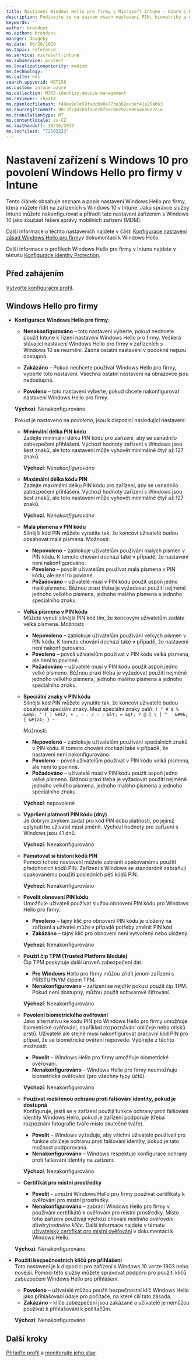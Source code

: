 ```yaml
---
title: Nastavení Windows Hello pro firmy v Microsoft Intune – Azure | Microsoft Docs
description: Podívejte se na seznam všech nastavení PIN, biometriky a ochrany proti falšování obsahu v profilu ochrany identity, abyste mohli používat a konfigurovat Windows Hello pro firmy na zařízeních s Windows 10 v Microsoft Intune.
keywords: ''
author: brenduns
ms.author: brenduns
manager: dougeby
ms.date: 06/20/2019
ms.topic: reference
ms.service: microsoft-intune
ms.subservice: protect
ms.localizationpriority: medium
ms.technology: ''
ms.suite: ems
search.appverid: MET150
ms.custom: intune-azure
ms.collection: M365-identity-device-management
ms.reviewer: shpate
ms.openlocfilehash: f49ea9e1e59fadcb90a773e362ec3ef41e25ab63
ms.sourcegitcommit: 9013f7442bbface78feecde2922e8e546a622c16
ms.translationtype: MT
ms.contentlocale: cs-CZ
ms.lasthandoff: 10/16/2019
ms.locfileid: "72502223"
---
```

# <a name="windows-10-device-settings-to-enable-windows-hello-for-business-in-intune"></a>Nastavení zařízení s Windows 10 pro povolení Windows Hello pro firmy v Intune

Tento článek obsahuje seznam a popis nastavení Windows Hello pro firmy, která můžete řídit na zařízeních s Windows 10 v Intune. Jako správce služby Intune můžete nakonfigurovat a přiřadit tato nastavení zařízením s Windows 10 jako součást řešení správy mobilních zařízení (MDM). 

Další informace o těchto nastaveních najdete v části [Konfigurace nastavení zásad Windows Hello pro firmy](https://docs.microsoft.com/windows/security/identity-protection/hello-for-business/hello-cert-trust-policy-settings)v dokumentaci k Windows Hello.


Další informace o profilech Windows Hello pro firmy v Intune najdete v tématu [Konfigurace identity Protection](identity-protection-configure.md).

## <a name="before-you-begin"></a>Před zahájením

[Vytvořte konfigurační profil](identity-protection-configure.md#create-the-device-profile).

## <a name="windows-hello-for-business"></a>Windows Hello pro firmy
- **Konfigurace Windows Hello pro firmy**:
  - **Nenakonfigurováno** – toto nastavení vyberte, pokud nechcete použít Intune k řízení nastavení Windows Hello pro firmy. Veškerá stávající nastavení Windows Hello pro firmy v zařízeních s Windows 10 se nezmění. Žádná ostatní nastavení v podokně nejsou dostupná.

  - **Zakázáno** – Pokud nechcete používat Windows Hello pro firmy, vyberte toto nastavení. Všechna ostatní nastavení na obrazovce jsou nedostupná.
  - **Povoleno** – toto nastavení vyberte, pokud chcete nakonfigurovat nastavení Windows Hello pro firmy.  
  
  **Výchozí**: Nenakonfigurováno

  Pokud je nastaveno na *povoleno*, jsou k dispozici následující nastavení:

  - **Minimální délka PIN kódu**  
    Zadejte minimální délku PIN kódu pro zařízení, aby se usnadnilo zabezpečení přihlášení. Výchozí hodnoty zařízení s Windows jsou šest znaků, ale toto nastavení může vyhovět minimálně čtyř až 127 znaků. 

    **Výchozí**: *Nenakonfigurováno*

  - **Maximální délka kódu PIN**  
  Zadejte maximální délku PIN kódu pro zařízení, aby se usnadnilo zabezpečení přihlášení. Výchozí hodnoty zařízení s Windows jsou šest znaků, ale toto nastavení může vyhovět minimálně čtyř až 127 znaků.  

    **Výchozí**: *Nenakonfigurováno*  

  - **Malá písmena v PIN kódu**  
    Silnější kód PIN můžete vynutíte tak, že koncoví uživatelé budou obsahovat malá písmena. Možnosti:

    - **Nepovoleno** – zablokuje uživatelům používání malých písmen v PIN kódu. K tomuto chování dochází také v případě, že nastavení není nakonfigurováno.
    - **Povoleno** – povolit uživatelům používat malá písmena v PIN kódu, ale není to povinné.
    - **Požadováno** – uživatelé musí v PIN kódu použít aspoň jedno malé písmeno. Běžnou praxí třeba je vyžadovat použití nejméně jednoho velkého písmena, jednoho malého písmena a jednoho speciálního znaku.

  - **Velká písmena v PIN kódu**  
    Můžete vynutí silnější PIN kód tím, že koncovým uživatelům zadáte velká písmena. Možnosti:

    - **Nepovoleno** – zablokuje uživatelům používání velkých písmen v PIN kódu. K tomuto chování dochází také v případě, že nastavení není nakonfigurováno.
    - **Povoleno** – povolí uživatelům používat v PIN kódu velká písmena, ale není to povinné.
    - **Požadováno** – uživatelé musí v PIN kódu použít aspoň jedno velké písmeno. Běžnou praxí třeba je vyžadovat použití nejméně jednoho velkého písmena, jednoho malého písmena a jednoho speciálního znaku.

  - **Speciální znaky v PIN kódu**  
    Silnější kód PIN můžete vynutíte tak, že koncoví uživatelé budou obsahovat speciální znaky. Mezi speciální znaky patří: `! " # $ % &amp; ' ( ) &#42; + , - . / : ; &lt; = &gt; ? @ [ \ ] ^ _ &#96; { &#124; } ~`  

    Možnosti:
    - **Nepovoleno** – zablokuje uživatelům používání speciálních znaků v PIN kódu. K tomuto chování dochází také v případě, že nastavení není nakonfigurováno.
    - **Povoleno** – povolí uživatelům používat v PIN kódu velká písmena, ale není to povinné.
    - **Požadováno** – uživatelé musí v PIN kódu použít aspoň jedno velké písmeno. Běžnou praxí třeba je vyžadovat použití nejméně jednoho velkého písmena, jednoho malého písmena a jednoho speciálního znaku.

    **Výchozí**: nepovolené

  - **Vypršení platnosti PIN kódu (dny)**  
    Je dobrým zvykem zadat pro kód PIN dobu platnosti, po jejímž uplynutí ho uživatel musí změnit. Výchozí hodnoty pro zařízení s Windows jsou 41 dnů.

    **Výchozí**: Nenakonfigurováno

  - **Pamatovat si historii kódů PIN**  
    Pomocí tohoto nastavení můžete zabránit opakovanému použití předchozích kódů PIN. Zařízení s Windows se standardně zabraňují opakovanému použití posledních pěti kódů PIN.  

    **Výchozí**: Nenakonfigurováno  

  - **Povolit obnovení PIN kódu**   
    Umožňuje uživateli používat službu obnovení PIN kódu pro Windows Hello pro firmy. 
    
    - **Povoleno** – tajný klíč pro obnovení PIN kódu je uložený na zařízení a uživatel může v případě potřeby změnit PIN kód.  
    - **Zakázáno** – tajný klíč pro obnovení není vytvořený nebo uložený.

    **Výchozí**: Nenakonfigurováno

  - **Použít čip TPM (Trusted Platform Module)**    
    Čip TPM poskytuje další úroveň zabezpečení dat.  

    - **Pro Windows** Hello pro firmy můžou zřídit jenom zařízení s PŘÍSTUPNÝM čipem TPM.
    - **Nenakonfigurováno** – zařízení se nejdřív pokusí použít čip TPM. Pokud není dostupný, můžou použít softwarové šifrování.
    
    **Výchozí**: Nenakonfigurováno

  - **Povolení biometrického ověřování**  
     Jako alternativu ke kódu PIN pro Windows Hello pro firmy umožňuje biometrické ověřování, například rozpoznávání obličeje nebo otisků prstů. Uživatelé ale stejně musí nakonfigurovat pracovní kód PIN pro případ, že se biometrické ověření nepovede. Vybírejte z těchto možností:

    - **Povolit** – Windows Hello pro firmy umožňuje biometrické ověřování.
    - **Nenakonfigurováno** – Windows Hello pro firmy neumožňuje biometrické ověřování (pro všechny typy účtů).

    **Výchozí**: Nenakonfigurováno

  - **Používat rozšířenou ochranu proti falšování identity, pokud je dostupná**  
    Konfiguruje, jestli se v zařízení použijí funkce ochrany proti falšování identity Windows Hello, pokud je zařízení podporuje (třeba rozpoznání fotografie tváře místo skutečné tváře).  
    - **Povolit** – Windows vyžaduje, aby všichni uživatelé používali pro funkce obličeje ochranu proti falšování identity, pokud je tato možnost podporovaná.
    - **Nenakonfigurováno** – Windows respektuje konfigurace ochrany proti falšování identity na zařízení.

    **Výchozí**: Nenakonfigurováno

  - **Certifikát pro místní prostředky**  

    - **Povolit** – umožní Windows Hello pro firmy používat certifikáty k ověřování pro místní prostředky.
    - **Nenakonfigurováno** – zabrání Windows Hello pro firmy v používání certifikátů k ověřování pro místní prostředky. Místo toho zařízení používají výchozí chování *místního ověřování důvěryhodného klíče*. Další informace najdete v tématu [uživatelský certifikát pro místní ověřování](https://docs.microsoft.com/windows/security/identity-protection/hello-for-business/hello-cert-trust-policy-settings#use-certificate-for-on-premises-authentication) v dokumentaci k Windows Hello.  

  **Výchozí**: Nenakonfigurováno

- **Použití bezpečnostních klíčů pro přihlášení**  
  Toto nastavení je k dispozici pro zařízení s Windows 10 verze 1903 nebo novější. Pomocí této služby můžete spravovat podporu pro použití klíčů zabezpečení Windows Hello pro přihlášení.  

  - **Povoleno** – uživatelé můžou použít bezpečnostní klíč Windows Hello jako přihlašovací údaje pro počítače, na které cílí tato zásada. 
  - **Zakázáno** – klíče zabezpečení jsou zakázané a uživatelé je nemůžou používat k přihlašování k počítačům.   

  **Výchozí**: Nenakonfigurováno

## <a name="next-steps"></a>Další kroky

[Přiřaďte profil](../configuration/device-profile-assign.md) a [monitorujte jeho stav](../configuration/device-profile-monitor.md).

